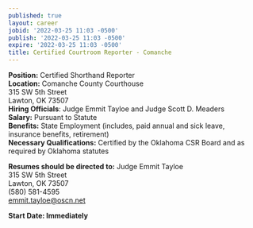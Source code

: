 ```yaml
---
published: true
layout: career
jobid: '2022-03-25 11:03 -0500'
publish: '2022-03-25 11:03 -0500'
expire: '2022-03-25 11:03 -0500'
title: Certified Courtroom Reporter - Comanche
---
```

**Position:** Certified Shorthand Reporter  
**Location:** Comanche County Courthouse  
315 SW 5th Street  
Lawton, OK 73507  
**Hiring Officials**: Judge Emmit Tayloe and Judge Scott D. Meaders    
**Salary:** Pursuant to Statute  
**Benefits:** State Employment (includes, paid annual and sick leave, insurance benefits, retirement)  
**Necessary Qualifications:** Certified by the Oklahoma CSR Board and as required by Oklahoma statutes

**Resumes should be directed to:** Judge Emmit Tayloe   
315 SW 5th Street  
Lawton, OK 73507  
(580) 581-4595  
[emmit.tayloe@oscn.net](mailto:emmit.tayloe@oscn.net) 

**Start Date:  Immediately**

